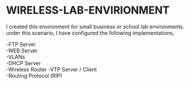 # WIRELESS-LAB-ENVIRIONMENT
I created this environment for small business or school lab environments. under this scenario, I have configured the following implementations,

-FTP Server  
-WEB Server  
-VLANs  
-DHCP Server  
-Wireless Router
-VTP Server / Client  
-Routing Protocol (RIP)
